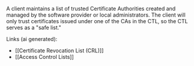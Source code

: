 A client maintains a list of trusted Certificate Authorities created and managed by the software provider or local administrators. The client will only trust certificates issued under one of the CAs in the CTL, so the CTL serves as a "safe list."

Links (ai generated):
 - [[Certificate Revocation List (CRL)]]
 - [[Access Control Lists]]
